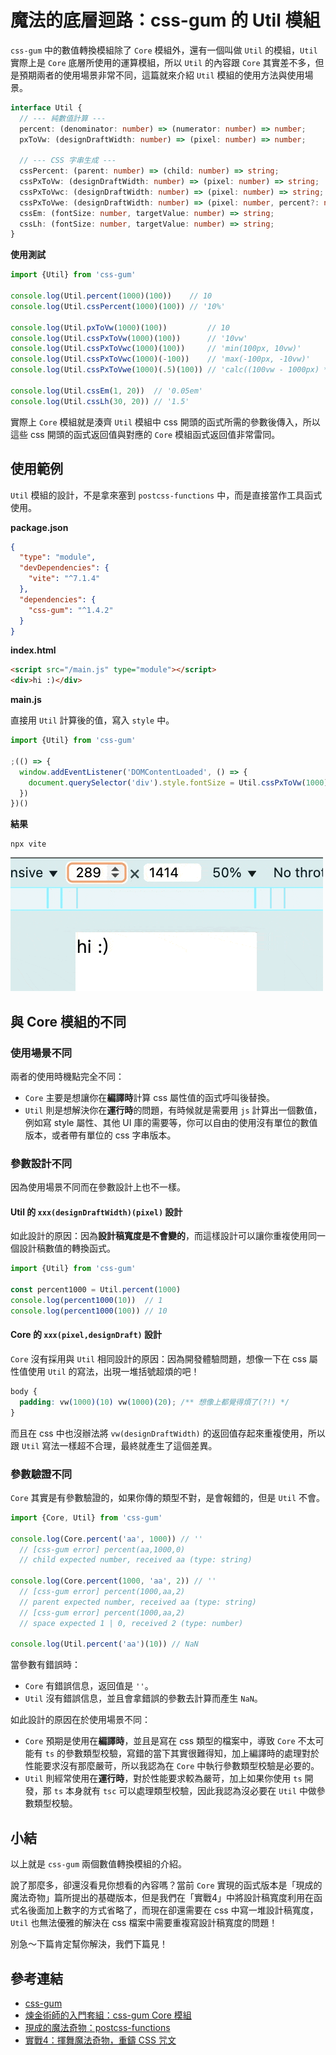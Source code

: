 # 魔法的底層迴路：css-gum 的 Util 模組

`css-gum` 中的數值轉換模組除了 `Core` 模組外，還有一個叫做 `Util` 的模組，`Util` 實際上是 `Core` 底層所使用的運算模組，所以 `Util` 的內容跟 `Core` 其實差不多，但是預期兩者的使用場景非常不同，這篇就來介紹 `Util` 模組的使用方法與使用場景。

```ts
interface Util {
  // --- 純數值計算 ---
  percent: (denominator: number) => (numerator: number) => number;
  pxToVw: (designDraftWidth: number) => (pixel: number) => number;

  // --- CSS 字串生成 ---
  cssPercent: (parent: number) => (child: number) => string;
  cssPxToVw: (designDraftWidth: number) => (pixel: number) => string;
  cssPxToVwc: (designDraftWidth: number) => (pixel: number) => string;
  cssPxToVwe: (designDraftWidth: number) => (pixel: number, percent?: number) => string;
  cssEm: (fontSize: number, targetValue: number) => string;
  cssLh: (fontSize: number, targetValue: number) => string;
}
```

**使用測試**

```js
import {Util} from 'css-gum'

console.log(Util.percent(1000)(100))    // 10
console.log(Util.cssPercent(1000)(100)) // '10%'

console.log(Util.pxToVw(1000)(100))         // 10
console.log(Util.cssPxToVw(1000)(100))      // '10vw'
console.log(Util.cssPxToVwc(1000)(100))     // 'min(100px, 10vw)'
console.log(Util.cssPxToVwc(1000)(-100))    // 'max(-100px, -10vw)'
console.log(Util.cssPxToVwe(1000)(.5)(100)) // 'calc((100vw - 1000px) * 0.5 + 100px)'

console.log(Util.cssEm(1, 20))  // '0.05em'
console.log(Util.cssLh(30, 20)) // '1.5'
```

實際上 `Core` 模組就是湊齊 `Util` 模組中 css 開頭的函式所需的參數後傳入，所以這些 css 開頭的函式返回值與對應的 `Core` 模組函式返回值非常雷同。

## 使用範例

`Util` 模組的設計，不是拿來塞到 `postcss-functions` 中，而是直接當作工具函式使用。

**package.json**

```json
{
  "type": "module",
  "devDependencies": {
    "vite": "^7.1.4"
  },
  "dependencies": {
    "css-gum": "^1.4.2"
  }
}
```

**index.html**

```html
<script src="/main.js" type="module"></script>
<div>hi :)</div>
```

**main.js**

直接用 `Util` 計算後的值，寫入 `style` 中。

```js
import {Util} from 'css-gum'

;(() => {
  window.addEventListener('DOMContentLoaded', () => {
    document.querySelector('div').style.fontSize = Util.cssPxToVw(1000)(100)
  })
})()
```

**結果**

```shell
npx vite
```

![](./assets/util-work.gif)

## 與 Core 模組的不同

### 使用場景不同

兩者的使用時機點完全不同：

- `Core` 主要是想讓你在**編譯時**計算 css 屬性值的函式呼叫後替換。
- `Util` 則是想解決你在**運行時**的問題，有時候就是需要用 `js` 計算出一個數值，例如寫 style 屬性、其他 UI 庫的需要等，你可以自由的使用沒有單位的數值版本，或者帶有單位的 css 字串版本。

### 參數設計不同

因為使用場景不同而在參數設計上也不一樣。

#### Util 的 `xxx(designDraftWidth)(pixel)` 設計

如此設計的原因：因為**設計稿寬度是不會變的**，而這樣設計可以讓你重複使用同一個設計稿數值的轉換函式。

```js
import {Util} from 'css-gum'

const percent1000 = Util.percent(1000)
console.log(percent1000(10))  // 1
console.log(percent1000(100)) // 10
```

#### Core 的 `xxx(pixel,designDraft)` 設計

`Core` 沒有採用與 `Util` 相同設計的原因：因為開發體驗問題，想像一下在 css 屬性值使用 `Util` 的寫法，出現一堆括號超煩的吧！

```css
body {
  padding: vw(1000)(10) vw(1000)(20); /** 想像上都覺得煩了(?!) */
}
```

而且在 css 中也沒辦法將 `vw(designDraftWidth)` 的返回值存起來重複使用，所以跟 `Util` 寫法一樣超不合理，最終就產生了這個差異。

### 參數驗證不同

`Core` 其實是有參數驗證的，如果你傳的類型不對，是會報錯的，但是 `Util` 不會。

```js
import {Core, Util} from 'css-gum'

console.log(Core.percent('aa', 1000)) // ''
  // [css-gum error] percent(aa,1000,0)
  // child expected number, received aa (type: string)

console.log(Core.percent(1000, 'aa', 2)) // ''
  // [css-gum error] percent(1000,aa,2)
  // parent expected number, received aa (type: string)
  // [css-gum error] percent(1000,aa,2)
  // space expected 1 | 0, received 2 (type: number)

console.log(Util.percent('aa')(10)) // NaN
```

當參數有錯誤時：

- `Core` 有錯誤信息，返回值是 `''`。
- `Util` 沒有錯誤信息，並且會拿錯誤的參數去計算而產生 `NaN`。

如此設計的原因在於使用場景不同：

- `Core` 預期是使用在**編譯時**，並且是寫在 css 類型的檔案中，導致 `Core` 不太可能有 `ts` 的參數類型校驗，寫錯的當下其實很難得知，加上編譯時的處理對於性能要求沒有那麼嚴苛，所以我認為在 `Core` 中執行參數類型校驗是必要的。
- `Util` 則經常使用在**運行時**，對於性能要求較為嚴苛，加上如果你使用 `ts` 開發，那 `ts` 本身就有 `tsc` 可以處理類型校驗，因此我認為沒必要在 `Util` 中做參數類型校驗。

## 小結

以上就是 `css-gum` 兩個數值轉換模組的介紹。

說了那麼多，卻還沒看見你想看的內容嗎？當前 `Core` 實現的函式版本是「現成的魔法奇物」篇所提出的基礎版本，但是我們在「實戰4」中將設計稿寬度利用在函式名後面加上數字的方式省略了，而現在卻還需要在 css 中寫一堆設計稿寬度，`Util` 也無法優雅的解決在 css 檔案中需要重複寫設計稿寬度的問題！

別急～下篇肯定幫你解決，我們下篇見！

## 參考連結

- [css-gum](https://github.com/jzovvo/css-gum)
- [煉金術師的入門套組：css-gum Core 模組](../css-gum-2/index.md)
- [現成的魔法奇物：postcss-functions](../../4-postcss-functions/1/index.md)
- [實戰4：揮舞魔法奇物，重鑄 CSS 咒文](../../4-postcss-functions/2/index.md)
